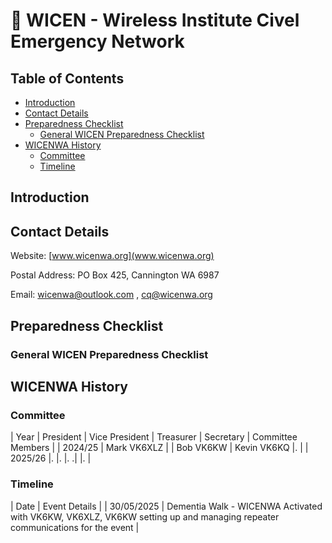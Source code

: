# 🦺 WICEN - Wireless Institute Civel Emergency Network <!-- omit from toc -->

## Table of Contents <!-- omit from toc -->

- [Introduction](#introduction)
- [Contact Details](#contact-details)
- [Preparedness Checklist](#preparedness-checklist)
  - [General WICEN Preparedness Checklist](#general-wicen-preparedness-checklist)
- [WICENWA History](#wicenwa-history)
  - [Committee](#committee)
  - [Timeline](#timeline)

## Introduction

## Contact Details

Website: [www.wicenwa.org](www.wicenwa.org)

Postal Address:  PO Box 425, Cannington WA 6987

Email: <wicenwa@outlook.com> , <cq@wicenwa.org>

## Preparedness Checklist

### General WICEN Preparedness Checklist

## WICENWA History

### Committee

| Year | President | Vice President | Treasurer | Secretary | Committee Members |
| 2024/25 | Mark VK6XLZ |  | Bob VK6KW | Kevin VK6KQ |. |
| 2025/26 |. |. |. .| |. |

### Timeline

| Date | Event Details |
| 30/05/2025 | Dementia Walk - WICENWA Activated with VK6KW, VK6XLZ, VK6KW 
setting up and managing repeater communications for the event |
